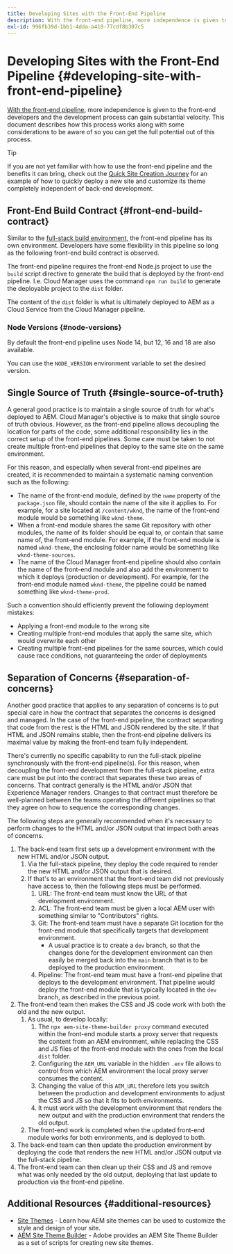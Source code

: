 ```yaml
---
title: Developing Sites with the Front-End Pipeline
description: With the front-end pipeline, more independence is given to front-end developers and the development process can gain substantial velocity. This document describes some particular considerations of the front-end build process that should be given.
exl-id: 996fb39d-1bb1-4dda-a418-77cdf8b307c5
---
```


# Developing Sites with the Front-End Pipeline {#developing-site-with-front-end-pipeline}

[With the front-end pipeline,](/help/implementing/cloud-manager/configuring-pipelines/introduction-ci-cd-pipelines.md#front-end) more independence is given to the front-end developers and the development process can gain substantial velocity. This document describes how this process works along with some considerations to be aware of so you can get the full potential out of this process.

>[!TIP]
>
>If you are not yet familiar with how to use the front-end pipeline and the benefits it can bring, check out the [Quick Site Creation Journey](/help/journey-sites/quick-site/overview.md) for an example of how to quickly deploy a new site and customize its theme completely independent of back-end development.

## Front-End Build Contract {#front-end-build-contract}

Similar to the [full-stack build environment,](/help/implementing/cloud-manager/getting-access-to-aem-in-cloud/build-environment-details.md) the front-end pipeline has its own environment. Developers have some flexibility in this pipeline so long as the following front-end build contract is observed.

The front-end pipeline requires the front-end Node.js project to use the `build` script directive to generate the build that is deployed by the front-end pipeline. I.e. Cloud Manager uses the command `npm run build` to generate the deployable project to the `dist` folder.

The content of the `dist` folder is what is ultimately deployed to AEM as a Cloud Service from the Cloud Manager pipeline.

### Node Versions {#node-versions}

By default the front-end pipeline uses Node 14, but 12, 16 and 18 are also available.

You can use the `NODE_VERSION` environment variable to set the desired version.

## Single Source of Truth {#single-source-of-truth}

A general good practice is to maintain a single source of truth for what's deployed to AEM. Cloud Manager's objective is to make that single source of truth obvious. However, as the front-end pipeline allows decoupling the location for parts of the code, some additional responsibility lies in the correct setup of the front-end pipelines. Some care must be taken to not create multiple front-end pipelines that deploy to the same site on the same environment.

For this reason, and especially when several front-end pipelines are created, it is recommended to maintain a systematic naming convention such as the following:

* The name of the front-end module, defined by the `name` property of the `package.json` file, should contain the name of the site it applies to. For example, for a site located at `/content/wknd`, the name of the front-end module would be something like `wknd-theme`.
* When a front-end module shares the same Git repository with other modules, the name of its folder should be equal to, or contain that same name of, the front-end module. For example, if the front-end module is named `wknd-theme`, the enclosing folder name would be something like `wknd-theme-sources`.
* The name of the Cloud Manager front-end pipeline should also contain the name of the front-end module and also add the environment to which it deploys (production or development). For example, for the front-end module named `wknd-theme`, the pipeline could be named something like `wknd-theme-prod`.

Such a convention should efficiently prevent the following deployment mistakes:

* Applying a front-end module to the wrong site
* Creating multiple front-end modules that apply the same site, which would overwrite each other
* Creating multiple front-end pipelines for the same sources, which could cause race conditions, not guaranteeing the order of deployments

## Separation of Concerns {#separation-of-concerns}

Another good practice that applies to any separation of concerns is to put special care in how the contract that separates the concerns is designed and managed. In the case of the front-end pipeline, the contract separating that code from the rest is the HTML and JSON rendered by the site. If that HTML and JSON remains stable, then the front-end pipeline delivers its maximal value by making the front-end team fully independent.

There's currently no specific capability to run the full-stack pipeline synchronously with the front-end pipeline(s). For this reason, when decoupling the front-end development from the full-stack pipeline, extra care must be put into the contract that separates these two areas of concerns. That contract generally is the HTML and/or JSON that Experience Manager renders. Changes to that contract must therefore be well-planned between the teams operating the different pipelines so that they agree on how to sequence the corresponding changes.

The following steps are generally recommended when it's necessary to perform changes to the HTML and/or JSON output that impact both areas of concerns.

1. The back-end team first sets up a development environment with the new HTML and/or JSON output.
   1. Via the full-stack pipeline, they deploy the code required to render the new HTML and/or JSON output that is desired.
   1. If that's to an environment that the front-end team did not previously have access to, then the following steps must be performed.
      1. URL: The front-end team must know the URL of that development environment.
      1. ACL: The front-end team must be given a local AEM user with something similar to "Contributors" rights.
      1. Git: The front-end team must have a separate Git location for the front-end module that specifically targets that development environment.
         * A usual practice is to create a `dev` branch, so that the changes done for the development environment can then easily be merged back into the `main` branch that is to be deployed to the production environment.
      1. Pipeline: The front-end team must have a front-end pipeline that deploys to the development environment. That pipeline would deploy the front-end module that is typically located in the `dev` branch, as described in the previous point.
1. The front-end team then makes the CSS and JS code work with both the old and the new output.
   1. As usual, to develop locally:
      1. The `npx aem-site-theme-builder proxy` command executed within the front-end module starts a proxy server that requests the content from an AEM environment, while replacing the CSS and JS files of the front-end module with the ones from the local `dist` folder.
      1. Configuring the `AEM_URL` variable in the hidden `.env` file allows to control from which AEM environment the local proxy server consumes the content. 
      1. Changing the value of this `AEM_URL` therefore lets you switch between the production and development environments to adjust the CSS and JS so that it fits to both environments.
      1. It must work with the development environment that renders the new output and with the production environment that renders the old output.
   1. The front-end work is completed when the updated front-end module works for both environments, and is deployed to both.
1. The back-end team can then update the production environment by deploying the code that renders the new HTML and/or JSON output via the full-stack pipeline.
1. The front-end team can then clean up their CSS and JS and remove what was only needed by the old output, deploying that last update to production via the front-end pipeline.

## Additional Resources {#additional-resources}

* [Site Themes](/help/sites-cloud/administering/site-creation/site-themes.md) - Learn how AEM site themes can be used to customize the style and design of your site.
* [AEM Site Theme Builder](https://github.com/adobe/aem-site-theme-builder) - Adobe provides an AEM Site Theme Builder as a set of scripts for creating new site themes.
